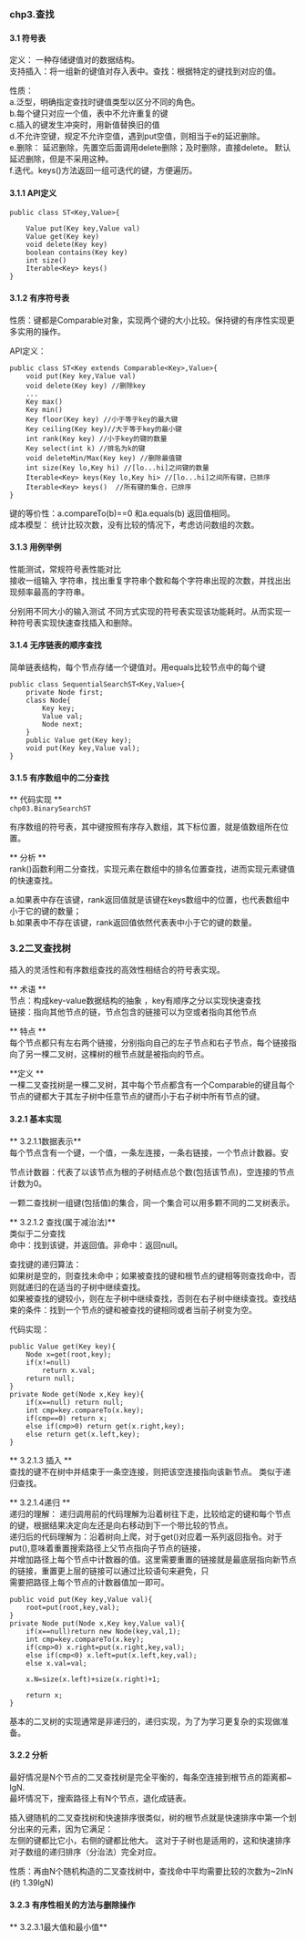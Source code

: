 
### chp3.查找

#### 3.1 符号表  
定义：   一种存储键值对的数据结构。  
支持插入：将一组新的键值对存入表中。查找：根据特定的键找到对应的值。    

性质：  
a.泛型，明确指定查找时键值类型以区分不同的角色。  
b.每个键只对应一个值，表中不允许重复的键  
c.插入的键发生冲突时，用新值替换旧的值  
d.不允许空键，规定不允许空值，遇到put空值，则相当于e的延迟删除。  
e.删除： 延迟删除，先置空后面调用delete删除；及时删除，直接delete。  默认延迟删除，但是不采用这种。  
f.迭代。keys()方法返回一组可迭代的键，方便遍历。  


#### 3.1.1 API定义

```
public class ST<Key,Value>{

	Value put(Key key,Value val)
	Value get(Key key)
	void delete(Key key)
	boolean contains(Key key)
	int size()
	Iterable<Key> keys()
}
```

#### 3.1.2 有序符号表
性质：键都是Comparable对象，实现两个键的大小比较。保持键的有序性实现更多实用的操作。  

API定义：  

```
public class ST<Key extends Comparable<Key>,Value>{
	void put(Key key,Value val)
	void delete(Key key) //删除key
	...
	Key max()
	Key min()
	Key floor(Key key) //小于等于key的最大键
	Key ceiling(Key key)//大于等于key的最小键
	int rank(Key key) //小于key的键的数量
	Key select(int k) //排名为k的键
	void deleteMin/Max(Key key) //删除最值键
	int size(Key lo,Key hi) //[lo...hi]之间键的数量
	Iterable<Key> keys(Key lo,Key hi> //[lo...hi]之间所有键，已排序
	Iterable<Key> keys()  //所有键的集合，已排序
}
```

键的等价性：a.compareTo(b)==0 和a.equals(b) 返回值相同。  
成本模型： 统计比较次数，没有比较的情况下，考虑访问数组的次数。  

#### 3.1.3 用例举例

性能测试，常规符号表性能对比  
接收一组输入 字符串，找出重复字符串个数和每个字符串出现的次数，并找出出现频率最高的字符串。

分别用不同大小的输入测试 不同方式实现的符号表实现该功能耗时。从而实现一种符号表实现快速查找插入和删除。

#### 3.1.4 无序链表的顺序查找
简单链表结构，每个节点存储一个键值对。用equals比较节点中的每个键

```
public class SequentialSearchST<Key,Value>{
	private Node first;
	class Node{
		Key key;
		Value val;
		Node next;
	}
	public Value get(Key key);
	void put(Key key,Value val);
}
```

#### 3.1.5 有序数组中的二分查找

** 代码实现 **  
`chp03.BinarySearchST` 

有序数组的符号表，其中键按照有序存入数组，其下标位置，就是值数组所在位置。  

** 分析 **  
rank()函数利用二分查找，实现元素在数组中的排名位置查找，进而实现元素键值的快速查找。  

a.如果表中存在该键，rank返回值就是该键在keys数组中的位置，也代表数组中小于它的键的数量；  
b.如果表中不存在该键，rank返回值依然代表表中小于它的键的数量。  



### 3.2二叉查找树
插入的灵活性和有序数组查找的高效性相结合的符号表实现。  

** 术语 **  
节点：构成key-value数据结构的抽象 ，key有顺序之分以实现快速查找  
链接：指向其他节点的链，节点包含的链接可以为空或者指向其他节点    

** 特点 **  
每个节点都只有左右两个链接，分别指向自己的左子节点和右子节点，每个链接指向了另一棵二叉树，这棵树的根节点就是被指向的节点。

**定义 **  
一棵二叉查找树是一棵二叉树，其中每个节点都含有一个Comparable的键且每个节点的键都大于其左子树中任意节点的键而小于右子树中所有节点的键。

#### 3.2.1 基本实现
** 3.2.1.1数据表示**  
每个节点含有一个键，一个值，一条左连接，一条右链接，一个节点计数器。安
节点计数器：代表了以该节点为根的子树结点总个数(包括该节点)，空连接的节点计数为0。  

一颗二查找树一组键(包括值)的集合，同一个集合可以用多颗不同的二叉树表示。

** 3.2.1.2 查找(属于减治法)**  
类似于二分查找  
命中：找到该键，并返回值。非命中：返回null。  

查找键的递归算法：  
如果树是空的，则查找未命中；如果被查找的键和根节点的键相等则查找命中，否则就递归的在适当的子树中继续查找。  
如果被查找的键较小，则在左子树中继续查找，否则在右子树中继续查找。查找结束的条件：找到一个节点的键和被查找的键相同或者当前子树变为空。

代码实现：  

```
public Value get(Key key){
	Node x=get(root,key);
	if(x!=null)
		return x.val;
	return null;
}
private Node get(Node x,Key key){
	if(x==null) return null;
	int cmp=key.compareTo(x.key);
	if(cmp==0) return x;
	else if(cmp>0) return get(x.right,key);
	else return get(x.left,key);
}
```
** 3.2.1.3 插入 **  
查找的键不在树中并结束于一条空连接，则把该空连接指向该新节点。
类似于递归查找。

** 3.2.1.4递归 **  
递归的理解：
递归调用前的代码理解为沿着树往下走，比较给定的键和每个节点的键，根据结果决定向左还是向右移动到下一个带比较的节点。  
递归后的代码理解为：沿着树向上爬，对于get()对应着一系列返回指令。对于put(),意味着重置搜索路径上父节点指向子节点的链接，  
并增加路径上每个节点中计数器的值。这里需要重置的链接就是最底层指向新节点的链接，重置更上层的链接可以通过比较语句来避免，只  
需要把路径上每个节点的计数器值加一即可。

```
public void put(Key key,Value val){
	root=put(root,key,val);
}
private Node put(Node x,Key key,Value val){
	if(x==null)return new Node(key,val,1);
	int cmp=key.compareTo(x.key);
	if(cmp>0) x.right=put(x.right,key,val);
	else if(cmp<0) x.left=put(x.left,key,val);
	else x.val=val;
	
	x.N=size(x.left)+size(x.right)+1;
	
	return x;
}
```

基本的二叉树的实现通常是非递归的，递归实现，为了为学习更复杂的实现做准备。  
#### 3.2.2 分析
最好情况是N个节点的二叉查找树是完全平衡的，每条空连接到根节点的距离都~ lgN.  
最坏情况下，搜索路径上有N个节点，退化成链表。  

插入键随机的二叉查找树和快速排序很类似，树的根节点就是快速排序中第一个划分出来的元素，因为它满足：  
左侧的键都比它小，右侧的键都比他大。 
这对于子树也是适用的，这和快速排序对子数组的递归排序（分治法）完全对应。

性质：再由N个随机构造的二叉查找树中，查找命中平均需要比较的次数为~2lnN (约 1.39lgN)

#### 3.2.3 有序性相关的方法与删除操作

** 3.2.3.1最大值和最小值**  

